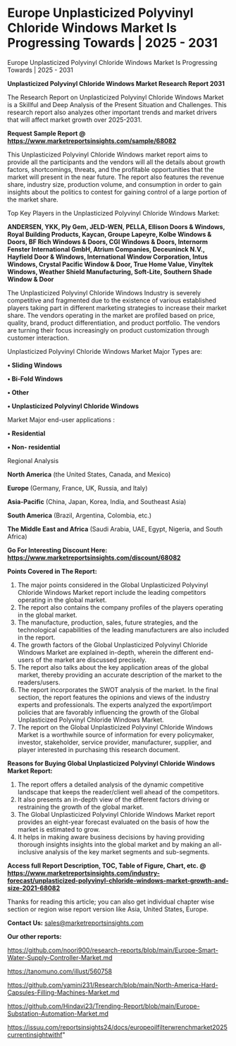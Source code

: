 # Europe Unplasticized Polyvinyl Chloride Windows Market Is Progressing Towards | 2025 - 2031
Europe Unplasticized Polyvinyl Chloride Windows Market Is Progressing Towards | 2025 - 2031

<strong>Unplasticized Polyvinyl Chloride Windows Market Research Report 2031</strong>

The Research Report on Unplasticized Polyvinyl Chloride Windows Market is a Skillful and Deep Analysis of the Present Situation and Challenges. This research report also analyzes other important trends and market drivers that will affect market growth over 2025-2031.

<strong>Request Sample Report @ <a href=https://www.marketreportsinsights.com/sample/68082>https://www.marketreportsinsights.com/sample/68082</a></strong>

This Unplasticized Polyvinyl Chloride Windows market report aims to provide all the participants and the vendors will all the details about growth factors, shortcomings, threats, and the profitable opportunities that the market will present in the near future. The report also features the revenue share, industry size, production volume, and consumption in order to gain insights about the politics to contest for gaining control of a large portion of the market share.

Top Key Players in the Unplasticized Polyvinyl Chloride Windows Market:

<strong>ANDERSEN, YKK, Ply Gem, JELD-WEN, PELLA, Ellison Doors & Windows, Royal Building Products, Kaycan, Groupe Lapeyre, Kolbe Windows & Doors, BF Rich Windows & Doors, CGI Windows & Doors, Internorm Fenster International GmbH, Atrium Companies, Deceuninck N.V., Hayfield Door & Windows, International Window Corporation, Intus Windows, Crystal Pacific Window & Door, True Home Value, Vinyltek Windows, Weather Shield Manufacturing, Soft-Lite, Southern Shade Window & Door</strong>

The Unplasticized Polyvinyl Chloride Windows Industry is severely competitive and fragmented due to the existence of various established players taking part in different marketing strategies to increase their market share. The vendors operating in the market are profiled based on price, quality, brand, product differentiation, and product portfolio. The vendors are turning their focus increasingly on product customization through customer interaction.

Unplasticized Polyvinyl Chloride Windows Market Major Types are:

<strong>• Sliding Windows

• Bi-Fold Windows

• Other

• Unplasticized Polyvinyl Chloride Windows</strong>

Market Major end-user applications :

<strong>• Residential

• Non- residential</strong>

Regional Analysis

</u><strong><b>North America</b></strong> (the United States, Canada, and Mexico)

<strong><b>Europe </b></strong>(Germany, France, UK, Russia, and Italy)

<strong><b>Asia-Pacific</b></strong> (China, Japan, Korea, India, and Southeast Asia)

<strong><b>South America</b></strong> (Brazil, Argentina, Colombia, etc.)

<strong><b>The Middle East and Africa</b></strong> (Saudi Arabia, UAE, Egypt, Nigeria, and South Africa)

<strong>Go For Interesting Discount Here: <a href=https://www.marketreportsinsights.com/discount/68082>https://www.marketreportsinsights.com/discount/68082</a></strong>

<strong>Points Covered in The Report:</strong>
<ol>
  <li>The major points considered in the Global Unplasticized Polyvinyl Chloride Windows Market report include the leading competitors operating in the global market.</li>
  <li>The report also contains the company profiles of the players operating in the global market.</li>
  <li>The manufacture, production, sales, future strategies, and the technological capabilities of the leading manufacturers are also included in the report.</li>
  <li>The growth factors of the Global Unplasticized Polyvinyl Chloride Windows Market are explained in-depth, wherein the different end-users of the market are discussed precisely.</li>
  <li>The report also talks about the key application areas of the global market, thereby providing an accurate description of the market to the readers/users.</li>
  <li>The report incorporates the SWOT analysis of the market. In the final section, the report features the opinions and views of the industry experts and professionals. The experts analyzed the export/import policies that are favorably influencing the growth of the Global Unplasticized Polyvinyl Chloride Windows Market.</li>
  <li>The report on the Global Unplasticized Polyvinyl Chloride Windows Market is a worthwhile source of information for every policymaker, investor, stakeholder, service provider, manufacturer, supplier, and player interested in purchasing this research document.</li>
</ol>
<strong>Reasons for Buying Global Unplasticized Polyvinyl Chloride Windows Market Report:</strong>

<ol>
  <li>The report offers a detailed analysis of the dynamic competitive landscape that keeps the reader/client well ahead of the competitors.</li>
  <li>It also presents an in-depth view of the different factors driving or restraining the growth of the global market.</li>
  <li>The Global Unplasticized Polyvinyl Chloride Windows Market report provides an eight-year forecast evaluated on the basis of how the market is estimated to grow.</li>
  <li>It helps in making aware business decisions by having providing thorough insights insights into the global market and by making an all-inclusive analysis of the key market segments and sub-segments.</li>
</ol>
<strong>Access full Report Description, TOC, Table of Figure, Chart, etc. @ <a href=https://www.marketreportsinsights.com/industry-forecast/unplasticized-polyvinyl-chloride-windows-market-growth-and-size-2021-68082>https://www.marketreportsinsights.com/industry-forecast/unplasticized-polyvinyl-chloride-windows-market-growth-and-size-2021-68082</a></strong>


Thanks for reading this article; you can also get individual chapter wise section or region wise report version like Asia, United States, Europe.

<strong>Contact Us:</strong>
sales@marketreportsinsights.com

<strong>Our other reports:</strong>

<a href=https://github.com/noori900/research-reports/blob/main/Europe-Smart-Water-Supply-Controller-Market.md>https://github.com/noori900/research-reports/blob/main/Europe-Smart-Water-Supply-Controller-Market.md</a>

<a href=https://tanomuno.com/illust/560758>https://tanomuno.com/illust/560758</a>

<a href=https://github.com/yamini231/Research/blob/main/North-America-Hard-Capsules-Filling-Machines-Market.md>https://github.com/yamini231/Research/blob/main/North-America-Hard-Capsules-Filling-Machines-Market.md</a>

<a href=https://github.com/Hindavi23/Trending-Report/blob/main/Europe-Substation-Automation-Market.md>https://github.com/Hindavi23/Trending-Report/blob/main/Europe-Substation-Automation-Market.md</a>

<a href=https://issuu.com/reportsinsights24/docs/europeoilfilterwrenchmarket2025currentinsightwithf>https://issuu.com/reportsinsights24/docs/europeoilfilterwrenchmarket2025currentinsightwithf</a>"
